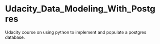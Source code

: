 # Udacity_Data_Modeling_With_Postgres
 Udacity course on using python to implement and populate a postgres database. 
